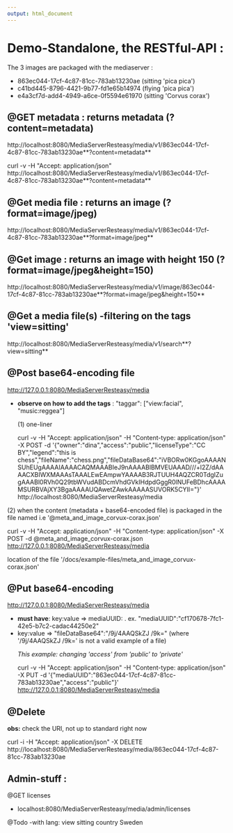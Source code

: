 ```yaml
---
output: html_document
---
```

# Demo-Standalone, the RESTful-API :
The 3 images are packaged with the mediaserver :<p>
* 863ec044-17cf-4c87-81cc-783ab13230ae (sitting 'pica pica')
* c41bd445-8796-4421-9b77-fd1e65b14974 (flying 'pica pica')
* e4a3cf7d-add4-4949-a6ce-0f5594e61970 (sitting 'Corvus corax')

## @GET metadata : returns metadata (?content=metadata)
http://localhost:8080/MediaServerResteasy/media/v1/863ec044-17cf-4c87-81cc-783ab13230ae**?content=metadata**<p>
curl -v -H "Accept: application/json" http://localhost:8080/MediaServerResteasy/media/v1/863ec044-17cf-4c87-81cc-783ab13230ae**?content=metadata** <p>

## @Get media file : returns an image (?format=image/jpeg)
http://localhost:8080/MediaServerResteasy/media/v1/863ec044-17cf-4c87-81cc-783ab13230ae**?format=image/jpeg**<p>

## @Get image : returns an image with height 150 (?format=image/jpeg&height=150)
http://localhost:8080/MediaServerResteasy/media/v1/image/863ec044-17cf-4c87-81cc-783ab13230ae**?format=image/jpeg&height=150**

## @Get a media file(s) -filtering  on the tags  'view=sitting'
http://localhost:8080/MediaServerResteasy/media/v1/search**?view=sitting**

## @Post base64-encoding file
http://127.0.0.1:8080/MediaServerResteasy/media<p>
* **observe on how to add the tags** : "taggar": ["view:facial", "music:reggea"] <p>
(1) one-liner <p>
curl -v -H "Accept: application/json" -H "Content-type: application/json" -X POST -d '{"owner":"dina","access":"public","licenseType":"CC BY","legend":"this is chess","fileName":"chess.png","fileDataBase64":"iVBORw0KGgoAAAANSUhEUgAAAAIAAAACAQMAAABIeJ9nAAAABlBMVEUAAAD///+l2Z/dAAAACXBIWXMAAAsTAAALEwEAmpwYAAAAB3RJTUUH4AQZCR0TdgIZugAAABl0RVh0Q29tbWVudABDcmVhdGVkIHdpdGggR0lNUFeBDhcAAAAMSURBVAjXY3BgaAAAAUQAwetZAwkAAAAASUVORK5CYII="}' http://localhost:8080/MediaServerResteasy/media <p>

(2) when the content (metadata + base64-encoded file) is packaged in the file named i.e '@meta_and_image_corvux-corax.json' <p>
curl -v -H "Accept: application/json" -H "Content-type: application/json" -X POST -d @meta_and_image_corvux-corax.json http://127.0.0.1:8080/MediaServerResteasy/media <p>
location of the file '/docs/example-files/meta_and_image_corvux-corax.json'<p>


## @Put base64-encoding 
http://127.0.0.1:8080/MediaServerResteasy/media<p>
* **must have**: key:value => mediaUUID:<UUID>  . ex.  "mediaUUID":"cf170678-7fc1-42e5-b7c2-cadac44250e2"
* key:value => "fileDataBase64":"/9j/4AAQSkZJ /9k="  (where '/9j/4AAQSkZJ /9k=' is not a valid example of a file)<p>
*This example: changing 'access' from 'public' to 'private'*<p>
curl -v -H "Accept: application/json" -H "Content-type: application/json" -X PUT -d  '{"mediaUUID":"863ec044-17cf-4c87-81cc-783ab13230ae","access":"public"}' http://127.0.0.1:8080/MediaServerResteasy/media

## @Delete
**obs:** check the URI, not up to standard right now <p>
curl -i -H "Accept: application/json" -X DELETE   http://localhost:8080/MediaServerResteasy/media/863ec044-17cf-4c87-81cc-783ab13230ae

## Admin-stuff :
@GET licenses<p>
* localhost:8080/MediaServerResteasy/media/admin/licenses



@Todo
-with lang:
<tags>
  <tag lang=”sv_SE””>
    <name>view</name>
    <value>sitting</value>
  </tag>
<tag lang=”sv_SE””>
    <name>country</name>
    <value>Sweden</value>
